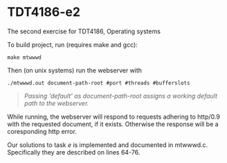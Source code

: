 # TDT4186-e2
The second exercise for TDT4186, Operating systems

To build project, run (requires make and gcc):

```
make mtwwwd 
```

Then (on unix systems) run the webserver with

```
./mtwwwd.out document-path-root #port #threads #bufferslots
```

>*Passing 'default' as document-path-root assigns a working default path to the webserver.*

While running, the webserver will respond to requests adhering to http/0.9 with the requested document, if it exists. Otherwise the response will be a coresponding http error. 

Our solutions to task *e* is implemented and documented in mtwwwd.c. Specifically they are described on lines 64-76.